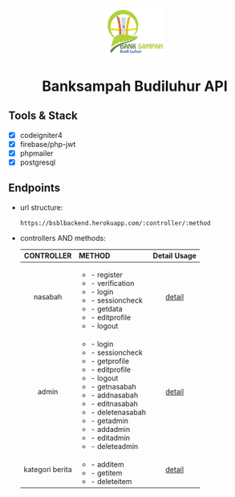 <p align="center">
  <a href="https://github.com/korospace/t-gadgetapi">
    <img src="assets/img/logo.png" alt="Logo" width="120">
  </a>

  <h1 align="center">Banksampah Budiluhur API</h1>
</p>

## Tools & Stack
- [x] codeigniter4
- [x] firebase/php-jwt
- [x] phpmailer
- [x] postgresql

## Endpoints <br>
- url structure: <br>
  ```
  https://bsblbackend.herokuapp.com/:controller/:method
  ```

- controllers AND methods:

  | CONTROLLER  | METHOD | Detail Usage |
  |    :--:     |  :---  |     :--:     |
  | nasabah     | <ul><li>- register</li><li>- verification</li><li>- login</li><li>- sessioncheck</li><li>- getdata</li><li>- editprofile</li><li>- logout</li></ul> | <a href="/assets/docs/nasabah.md">detail</a>
  | admin       | <ul><li>- login</li><li>- sessioncheck</li><li>- getprofile</li><li>- editprofile</li><li>- logout</li><li>- getnasabah</li><li>- addnasabah</li><li>- editnasabah</li><li>- deletenasabah</li><li>- getadmin</li><li>- addadmin</li><li>- editadmin</li><li>- deleteadmin</li></ul> | <a href="/assets/docs/admin.md">detail</a>
  |kategori berita| <ul><li>- additem</li><li>- getitem</li><li>- deleteitem</li></ul> | <a href="/assets/docs/kategori-berita.md">detail</a>